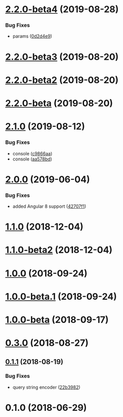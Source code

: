 # [2.2.0-beta4](https://github.com/LCGroupIT/angular-simply-api/compare/v2.2.0-beta3...v2.2.0-beta4) (2019-08-28)


### Bug Fixes

* params ([0d2d4e9](https://github.com/LCGroupIT/angular-simply-api/commit/0d2d4e9))



# [2.2.0-beta3](https://github.com/LCGroupIT/angular-simply-api/compare/v2.2.0-beta2...v2.2.0-beta3) (2019-08-20)



# [2.2.0-beta2](https://github.com/LCGroupIT/angular-simply-api/compare/v2.2.0-beta...v2.2.0-beta2) (2019-08-20)



# [2.2.0-beta](https://github.com/LCGroupIT/angular-simply-api/compare/v2.1.0...v2.2.0-beta) (2019-08-20)



# [2.1.0](https://github.com/LCGroupIT/angular-simply-api/compare/v2.0.0...v2.1.0) (2019-08-12)


### Bug Fixes

* console ([c9866aa](https://github.com/LCGroupIT/angular-simply-api/commit/c9866aa))
* console ([aa578bd](https://github.com/LCGroupIT/angular-simply-api/commit/aa578bd))



# [2.0.0](https://github.com/LCGroupIT/angular-simply-api/compare/v1.1.0...v2.0.0) (2019-06-04)


### Bug Fixes

* added Angular 8 support ([42707f1](https://github.com/LCGroupIT/angular-simply-api/commit/42707f1))



# [1.1.0](https://github.com/LCGroupIT/angular-simply-api/compare/v1.1.0-beta2...v1.1.0) (2018-12-04)



# [1.1.0-beta2](https://github.com/LCGroupIT/angular-simply-api/compare/v1.0.0...v1.1.0-beta2) (2018-12-04)



<a name="1.0.0"></a>
# [1.0.0](https://github.com/LCGroupIT/angular-simply-api/compare/v1.0.0-beta.1...v1.0.0) (2018-09-24)



<a name="1.0.0-beta.1"></a>
# [1.0.0-beta.1](https://github.com/LCGroupIT/angular-simply-api/compare/v0.3.0...v1.0.0-beta.1) (2018-09-24)



<a name="1.0.0-beta"></a>
# [1.0.0-beta](https://github.com/LCGroupIT/angular-simply-api/compare/v0.3.0...v1.0.0-beta) (2018-09-17)



<a name="0.3.0"></a>
# [0.3.0](https://github.com/LCGroupIT/angular-simply-api/compare/v0.1.1...v0.3.0) (2018-08-27)



<a name="0.1.1"></a>
## [0.1.1](https://github.com/LCGroupIT/angular-simply-api/compare/v0.1.0...v0.1.1) (2018-08-19)


### Bug Fixes

* query string encoder ([22b3982](https://github.com/LCGroupIT/angular-simply-api/commit/22b3982))



<a name="0.1.0"></a>
# 0.1.0 (2018-06-29)



